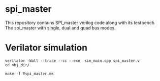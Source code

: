 # spi_master
This repository contains SPI_master verilog code along with its testbench. The spi_master with single, dual and quad bus modes.

# Verilator simulation
 ``` 
 verilator -Wall --trace --cc --exe  sim_main.cpp spi_master.v 
cd obj_dir/

make -f Vspi_master.mk

